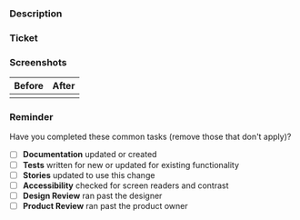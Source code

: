 ### Description
<!--- Describe your changes in detail -->

### Ticket
<!-- Add link to the corresponding ticket -->

### Screenshots

| Before | After |
| ------ | ----- |
|        |       |

### Reminder
Have you completed these common tasks (remove those that don't apply)?

- [ ] **Documentation** updated or created
- [ ] **Tests** written for new or updated for existing functionality
- [ ] **Stories** updated to use this change
- [ ] **Accessibility** checked for screen readers and contrast
- [ ] **Design Review** ran past the designer
- [ ] **Product Review** ran past the product owner
